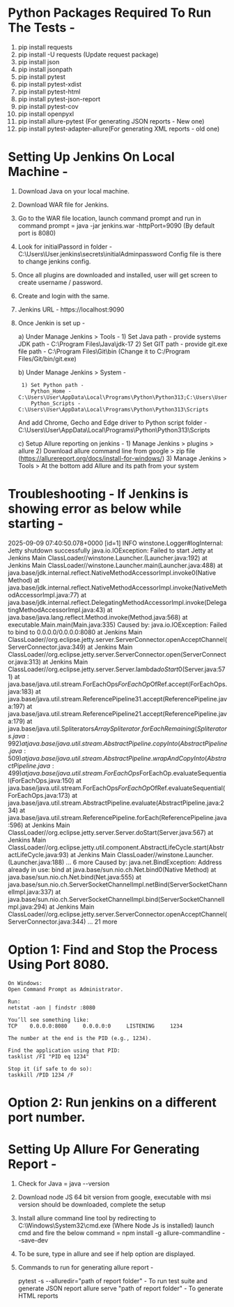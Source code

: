 # Python Packages Required To Run The Tests -

1) pip install requests
2) pip install -U requests (Update request package)
3) pip install json
4) pip install jsonpath
5) pip install pytest
6) pip install pytest-xdist
7) pip install pytest-html
8) pip install pytest-json-report
9) pip install pytest-cov
10) pip install openpyxl
11) pip install allure-pytest (For generating JSON reports - New one)
12) pip install pytest-adapter-allure(For generating XML reports - old one)

# Setting Up Jenkins On Local Machine -

1) Download Java on your local machine.
2) Download WAR file for Jenkins.
3) Go to the WAR file location, launch command prompt and run in command prompt = java -jar jenkins.war -httpPort=9090 (By default port is 8080)

4) Look for initialPassord in folder - C:\Users\User\.jenkins\secrets\initialAdminpassword
   Config file is there to change jenkins config.

5) Once all plugins are downloaded and installed, user will get screen to create username / password.
6) Create and login with the same.

7) Jenkins URL - https://localhost:9090

8) Once Jenkin is set up - 

    a) Under Manage Jenkins > Tools - 
        1) Set Java path - provide systems JDK path - C:\Program Files\Java\jdk-17
        2) Set GIT path - provide git.exe file path - C:\Program Files\Git\bin (Change it to C:/Program Files/Git/bin/git.exe)

    b) Under Manage Jenkins > System -

        1) Set Python path - 
           Python_Home - C:\Users\User\AppData\Local\Programs\Python\Python313;C:\Users\User\AppData\Local\Programs\Python\Python313\Scripts
           Python_Scripts - C:\Users\User\AppData\Local\Programs\Python\Python313\Scripts
     And add Chrome, Gecho and Edge driver to Python script folder - C:\Users\User\AppData\Local\Programs\Python\Python313\Scripts

    c) Setup Allure reporting on jenkins - 
       1) Manage Jenkins > plugins > allure
       2) Download allure command line from google > zip file (https://allurereport.org/docs/install-for-windows/)
       3) Manage Jenkins > Tools > At the bottom add Allure and its path from your system

# Troubleshooting - If Jenkins is showing error as below while starting  -

2025-09-09 07:40:50.078+0000 [id=1]     INFO    winstone.Logger#logInternal: Jetty shutdown successfully
java.io.IOException: Failed to start Jetty
        at Jenkins Main ClassLoader//winstone.Launcher.<init>(Launcher.java:192)
        at Jenkins Main ClassLoader//winstone.Launcher.main(Launcher.java:488)
        at java.base/jdk.internal.reflect.NativeMethodAccessorImpl.invoke0(Native Method)
        at java.base/jdk.internal.reflect.NativeMethodAccessorImpl.invoke(NativeMethodAccessorImpl.java:77)
        at java.base/jdk.internal.reflect.DelegatingMethodAccessorImpl.invoke(DelegatingMethodAccessorImpl.java:43)
        at java.base/java.lang.reflect.Method.invoke(Method.java:568)
        at executable.Main.main(Main.java:335)
Caused by: java.io.IOException: Failed to bind to 0.0.0.0/0.0.0.0:8080
        at Jenkins Main ClassLoader//org.eclipse.jetty.server.ServerConnector.openAcceptChannel(ServerConnector.java:349)
        at Jenkins Main ClassLoader//org.eclipse.jetty.server.ServerConnector.open(ServerConnector.java:313)
        at Jenkins Main ClassLoader//org.eclipse.jetty.server.Server.lambda$doStart$0(Server.java:571)
        at java.base/java.util.stream.ForEachOps$ForEachOp$OfRef.accept(ForEachOps.java:183)
        at java.base/java.util.stream.ReferencePipeline$3$1.accept(ReferencePipeline.java:197)
        at java.base/java.util.stream.ReferencePipeline$2$1.accept(ReferencePipeline.java:179)
        at java.base/java.util.Spliterators$ArraySpliterator.forEachRemaining(Spliterators.java:992)
        at java.base/java.util.stream.AbstractPipeline.copyInto(AbstractPipeline.java:509)
        at java.base/java.util.stream.AbstractPipeline.wrapAndCopyInto(AbstractPipeline.java:499)
        at java.base/java.util.stream.ForEachOps$ForEachOp.evaluateSequential(ForEachOps.java:150)
        at java.base/java.util.stream.ForEachOps$ForEachOp$OfRef.evaluateSequential(ForEachOps.java:173)
        at java.base/java.util.stream.AbstractPipeline.evaluate(AbstractPipeline.java:234)
        at java.base/java.util.stream.ReferencePipeline.forEach(ReferencePipeline.java:596)
        at Jenkins Main ClassLoader//org.eclipse.jetty.server.Server.doStart(Server.java:567)
        at Jenkins Main ClassLoader//org.eclipse.jetty.util.component.AbstractLifeCycle.start(AbstractLifeCycle.java:93)
        at Jenkins Main ClassLoader//winstone.Launcher.<init>(Launcher.java:188)
        ... 6 more
Caused by: java.net.BindException: Address already in use: bind
        at java.base/sun.nio.ch.Net.bind0(Native Method)
        at java.base/sun.nio.ch.Net.bind(Net.java:555)
        at java.base/sun.nio.ch.ServerSocketChannelImpl.netBind(ServerSocketChannelImpl.java:337)
        at java.base/sun.nio.ch.ServerSocketChannelImpl.bind(ServerSocketChannelImpl.java:294)
        at Jenkins Main ClassLoader//org.eclipse.jetty.server.ServerConnector.openAcceptChannel(ServerConnector.java:344)
        ... 21 more

# Option 1: Find and Stop the Process Using Port 8080.

    On Windows:
    Open Command Prompt as Administrator.

    Run:
    netstat -aon | findstr :8080

    You’ll see something like:
    TCP    0.0.0.0:8080     0.0.0.0:0     LISTENING     1234

    The number at the end is the PID (e.g., 1234).

    Find the application using that PID:
    tasklist /FI "PID eq 1234"

    Stop it (if safe to do so):
    taskkill /PID 1234 /F

# Option 2: Run jenkins on a different port number.

# Setting Up Allure For Generating Report -

1) Check for Java = java --version
2) Download node JS 64 bit version from google, executable with msi version should be downloaded, complete the setup
3) Install allure command line tool by redirecting to C:\Windows\System32\cmd.exe (Where Node Js is installed) launch cmd and fire the below command =
   npm install -g allure-commandline --save-dev

4) To be sure, type in allure and see if help option are displayed.

5) Commands to run for generating allure report -

   pytest -s --alluredir="path of report folder" - To run test suite and generate JSON report
   allure serve "path of report folder" - To generate HTML reports
